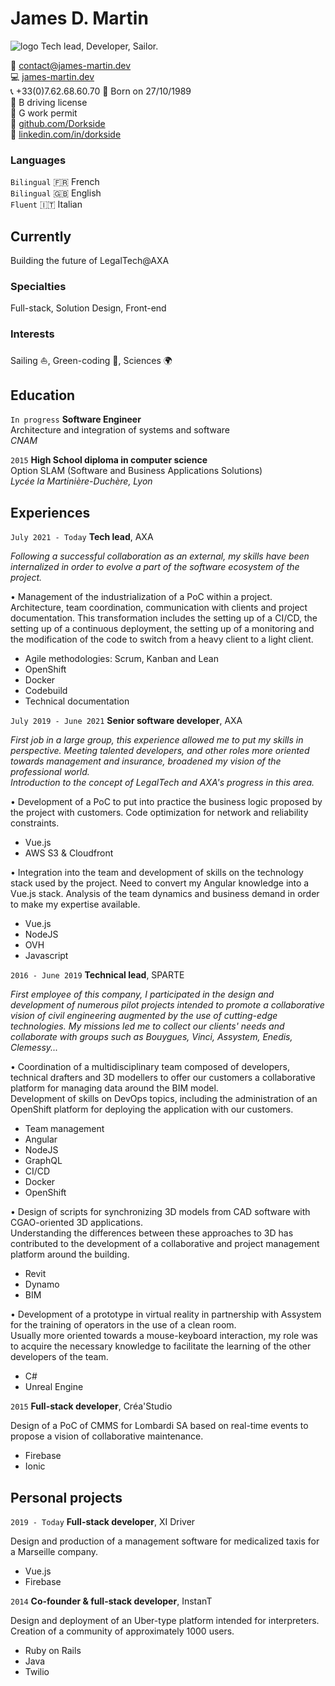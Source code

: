 # James D. Martin
![logo](https://dorkside.github.io/markdown-cv/assets/img/logo.png)
Tech lead, Developer, Sailor.

:email: [contact@james-martin.dev](mailto:contact@james-martin.dev)  
:computer: [james-martin.dev](https://james-martin.dev)  
:telephone_receiver: +33(0)7.62.68.60.70 
:baby: Born on 27/10/1989  
:car: B driving license  
:construction_worker: G work permit  
:link: [github.com/Dorkside](https://github.com/Dorkside)  
:link: [linkedin.com/in/dorkside](https://www.linkedin.com/in/dorkside/)

### Languages

`Bilingual`
:fr: French  
`Bilingual`
:uk: English  
`Fluent`
:it: Italian

## Currently

Building the future of LegalTech@AXA

### Specialties

Full-stack, Solution Design, Front-end

### Interests

Sailing :sailboat:, Green-coding :seedling:, Sciences :earth_africa:

## Education
`In progress`
__Software Engineer__  
Architecture and integration of systems and software  
_CNAM_

`2015`
__High School diploma in computer science__  
Option SLAM (Software and Business Applications Solutions)  
_Lycée la Martinière-Duchère, Lyon_

## Experiences

`July 2021 - Today`
__Tech lead__, AXA

_Following a successful collaboration as an external, my skills have been internalized in order to evolve a part of the software ecosystem of the project._

• Management of the industrialization of a PoC within a project. Architecture, team coordination, communication with clients and project documentation. This transformation includes the setting up of a CI/CD, the setting up of a continuous deployment, the setting up of a monitoring and the modification of the code to switch from a heavy client to a light client.
- Agile methodologies: Scrum, Kanban and Lean
- OpenShift
- Docker
- Codebuild
- Technical documentation

`July 2019 - June 2021`
__Senior software developer__, AXA

_First job in a large group, this experience allowed me to put my skills in perspective. Meeting talented developers, and other roles more oriented towards management and insurance, broadened my vision of the professional world._  
_Introduction to the concept of LegalTech and AXA's progress in this area._

• Development of a PoC to put into practice the business logic proposed by the project with customers. Code optimization for network and reliability constraints.
- Vue.js
- AWS S3 & Cloudfront

• Integration into the team and development of skills on the technology stack used by the project. Need to convert my Angular knowledge into a Vue.js stack. Analysis of the team dynamics and business demand in order to make my expertise available.
- Vue.js
- NodeJS
- OVH
- Javascript


`2016 - June 2019`
__Technical lead__, SPARTE

_First employee of this company, I participated in the design and development of numerous pilot projects intended to promote a collaborative vision of civil engineering augmented by the use of cutting-edge technologies. My missions led me to collect our clients' needs and collaborate with groups such as Bouygues, Vinci, Assystem, Enedis, Clemessy..._

• Coordination of a multidisciplinary team composed of developers, technical drafters and 3D modellers to offer our customers a collaborative platform for managing data around the BIM model.  
Development of skills on DevOps topics, including the administration of an OpenShift platform for deploying the application with our customers.  
- Team management
- Angular
- NodeJS
- GraphQL
- CI/CD
- Docker
- OpenShift

• Design of scripts for synchronizing 3D models from CAD software with CGAO-oriented 3D applications.  
Understanding the differences between these approaches to 3D has contributed to the development of a collaborative and project management platform around the building.  
- Revit
- Dynamo
- BIM

• Development of a prototype in virtual reality in partnership with Assystem for the training of operators in the use of a clean room.  
Usually more oriented towards a mouse-keyboard interaction, my role was to acquire the necessary knowledge to facilitate the learning of the other developers of the team.  
- C#
- Unreal Engine

`2015`
__Full-stack developer__, Créa'Studio

Design of a PoC of CMMS for Lombardi SA based on real-time events to propose a vision of collaborative maintenance.  
- Firebase
- Ionic

## Personal projects

`2019 - Today`
__Full-stack developer__, XI Driver

Design and production of a management software for medicalized taxis for a Marseille company.
- Vue.js
- Firebase

`2014`
__Co-founder & full-stack developer__, InstanT

Design and deployment of an Uber-type platform intended for interpreters. Creation of a community of approximately 1000 users.  
- Ruby on Rails
- Java
- Twilio

<!-- ### Footer

Last updated: July 2022 -->
